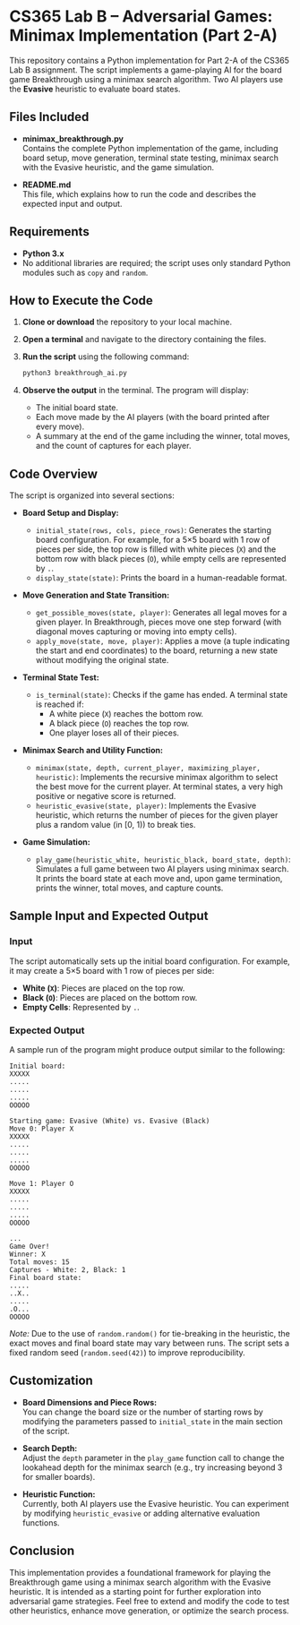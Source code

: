 # CS365 Lab B – Adversarial Games: Minimax Implementation (Part 2-A)

This repository contains a Python implementation for Part 2-A of the CS365 Lab B assignment. The script implements a game-playing AI for the board game Breakthrough using a minimax search algorithm. Two AI players use the **Evasive** heuristic to evaluate board states.

## Files Included

- **minimax_breakthrough.py**  
  Contains the complete Python implementation of the game, including board setup, move generation, terminal state testing, minimax search with the Evasive heuristic, and the game simulation.

- **README.md**  
  This file, which explains how to run the code and describes the expected input and output.

## Requirements

- **Python 3.x**  
- No additional libraries are required; the script uses only standard Python modules such as `copy` and `random`.

## How to Execute the Code

1. **Clone or download** the repository to your local machine.
2. **Open a terminal** and navigate to the directory containing the files.
3. **Run the script** using the following command:

   ```bash
   python3 breakthrough_ai.py
   ```

4. **Observe the output** in the terminal. The program will display:
   - The initial board state.
   - Each move made by the AI players (with the board printed after every move).
   - A summary at the end of the game including the winner, total moves, and the count of captures for each player.

## Code Overview

The script is organized into several sections:

- **Board Setup and Display:**  
  - `initial_state(rows, cols, piece_rows)`: Generates the starting board configuration. For example, for a 5×5 board with 1 row of pieces per side, the top row is filled with white pieces (`X`) and the bottom row with black pieces (`O`), while empty cells are represented by `.`.
  - `display_state(state)`: Prints the board in a human-readable format.

- **Move Generation and State Transition:**  
  - `get_possible_moves(state, player)`: Generates all legal moves for a given player. In Breakthrough, pieces move one step forward (with diagonal moves capturing or moving into empty cells).
  - `apply_move(state, move, player)`: Applies a move (a tuple indicating the start and end coordinates) to the board, returning a new state without modifying the original state.

- **Terminal State Test:**  
  - `is_terminal(state)`: Checks if the game has ended. A terminal state is reached if:
    - A white piece (`X`) reaches the bottom row.
    - A black piece (`O`) reaches the top row.
    - One player loses all of their pieces.

- **Minimax Search and Utility Function:**  
  - `minimax(state, depth, current_player, maximizing_player, heuristic)`: Implements the recursive minimax algorithm to select the best move for the current player. At terminal states, a very high positive or negative score is returned.
  - `heuristic_evasive(state, player)`: Implements the Evasive heuristic, which returns the number of pieces for the given player plus a random value (in [0, 1)) to break ties.

- **Game Simulation:**  
  - `play_game(heuristic_white, heuristic_black, board_state, depth)`: Simulates a full game between two AI players using minimax search. It prints the board state at each move and, upon game termination, prints the winner, total moves, and capture counts.

## Sample Input and Expected Output

### Input

The script automatically sets up the initial board configuration. For example, it may create a 5×5 board with 1 row of pieces per side:
- **White (`X`)**: Pieces are placed on the top row.
- **Black (`O`)**: Pieces are placed on the bottom row.
- **Empty Cells**: Represented by `.`.

### Expected Output

A sample run of the program might produce output similar to the following:

```
Initial board:
XXXXX
.....
.....
.....
OOOOO

Starting game: Evasive (White) vs. Evasive (Black)
Move 0: Player X
XXXXX
.....
.....
.....
OOOOO

Move 1: Player O
XXXXX
.....
.....
.....
OOOOO

...
Game Over!
Winner: X
Total moves: 15
Captures - White: 2, Black: 1
Final board state:
.....
..X..
.....
.O...
OOOOO
```

*Note:* Due to the use of `random.random()` for tie-breaking in the heuristic, the exact moves and final board state may vary between runs. The script sets a fixed random seed (`random.seed(42)`) to improve reproducibility.

## Customization

- **Board Dimensions and Piece Rows:**  
  You can change the board size or the number of starting rows by modifying the parameters passed to `initial_state` in the main section of the script.

- **Search Depth:**  
  Adjust the `depth` parameter in the `play_game` function call to change the lookahead depth for the minimax search (e.g., try increasing beyond 3 for smaller boards).

- **Heuristic Function:**  
  Currently, both AI players use the Evasive heuristic. You can experiment by modifying `heuristic_evasive` or adding alternative evaluation functions.

## Conclusion

This implementation provides a foundational framework for playing the Breakthrough game using a minimax search algorithm with the Evasive heuristic. It is intended as a starting point for further exploration into adversarial game strategies. Feel free to extend and modify the code to test other heuristics, enhance move generation, or optimize the search process.

